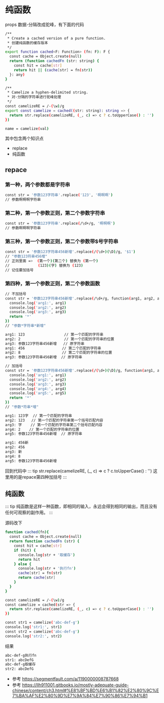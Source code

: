 # 纯函数

props 数据-分隔改成驼峰，有下面的代码

``` bash
/**
 * Create a cached version of a pure function.
 * 创建纯函数的缓存版本
 */
export function cached<F: Function> (fn: F): F {
  const cache = Object.create(null)
  return (function cachedFn (str: string) {
    const hit = cache[str]
    return hit || (cache[str] = fn(str))
  }: any)
}

/**
 * Camelize a hyphen-delimited string.
 * 对-分隔的字符串进行驼峰处理
 */
const camelizeRE = /-(\w)/g
export const camelize = cached((str: string): string => {
  return str.replace(camelizeRE, (_, c) => c ? c.toUpperCase() : '')
})

name = camelize(val)
```

其中包含两个知识点
* replace
* 纯函数

## repace
### 第一种，两个参数都是字符串
``` bash
const str = '参数123字符串'.replace('123', '啊啊啊')
// 参数啊啊啊字符串
```
### 第二种，第一个参数正则，第二个参数字符串
``` bash
const str = '参数123字符串'.replace(/\d+/g, '啊啊啊')
// 参数啊啊啊字符串
```
### 第三种，第一个参数正则，第二个参数带$号字符串
``` bash
const str = '参数123字符串456新增'.replace(/(\d+)(\D)/g, '$1')
// "参数123符串456增"
// 正则里面 =>  (第一个)(第二个) 替换为 (第一个)
//             (123)(字) 替换为 (123)
// 记住要加括号
```
### 第四种，第一个参数正则，第二个参数函数
``` bash
// 不加括号
const str = '参数123字符串456新增'.replace(/\d+/g, function(arg1, arg2, arg3) {
  console.log('arg1:', arg1)
  console.log('arg2:', arg2)
  console.log('arg3:', arg3)
  return '*'
})
// "参数*字符串*新增"

arg1: 123                  // 第一个匹配的字符串
arg2: 2                    // 第一个匹配的字符串的位置
arg3: 参数123字符串456新增   // 原字符串
arg1: 456                 // 第二个匹配的字符串
arg2: 8                   // 第二个匹配的字符串的位置
arg3: 参数123字符串456新增  // 原字符串
```
``` bash
// 加括号
const str = '参数123字符串456新增'.replace(/(\d+)(\D)/g, function(arg1, arg2, arg3, arg4, arg5) {
  console.log('arg1:', arg1)
  console.log('arg2:', arg2)
  console.log('arg3:', arg3)
  console.log('arg4:', arg4)
  console.log('arg5:', arg5)
  return '*'
})
// "参数*符串*增"

arg1: 123字  // 第一个匹配的字符串
arg2: 123   // 第一个匹配的字符串第一个括号匹配内容
arg3: 字    // 第一个匹配的字符串第二个括号匹配内容
arg4: 2    // 第一个匹配的字符串的位置
arg5: 参数123字符串456新增  // 原字符串

arg1: 456新
arg2: 456
arg3: 新
arg4: 8
arg5: 参数123字符串456新增
```

回到代码中
::: tip
str.replace(camelizeRE, (_, c) => c ? c.toUpperCase() : '')
这里用的是repace第四种加括号
:::
## 纯函数
::: tip
纯函数是这样一种函数，即相同的输入，永远会得到相同的输出，而且没有任何可观察的副作用。
:::

源码改下
``` bash
function cached(fn){
  const cache = Object.create(null)
  return function cachedFn (str) {
    const hit = cache[str]
    if (hit) {
      console.log(str + '取缓存')
      return hit
    } else {
      console.log(str + '执行fn')
      cache[str] = fn(str)
      return cache[str]
    }
  }
}

const camelizeRE = /-(\w)/g
const camelize = cached(str => {
  return str.replace(camelizeRE, (_, c) => c ? c.toUpperCase() : '')
})

const str1 = camelize('abc-def-g')
console.log('str1:', str1)
const str2 = camelize('abc-def-g')
console.log('str2:', str2)
```
结果
``` bash 
abc-def-g执行fn
str1: abcDefG
abc-def-g取缓存
str2: abcDefG
```

* 参考 https://segmentfault.com/a/1190000008787668
* 参考 https://llh911001.gitbooks.io/mostly-adequate-guide-chinese/content/ch3.html#%E8%BF%BD%E6%B1%82%E2%80%9C%E7%BA%AF%E2%80%9D%E7%9A%84%E7%90%86%E7%94%B1